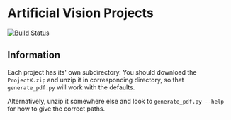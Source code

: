 # Artificial Vision Projects

[![Build Status](https://travis-ci.org/ericpts/artificial_vision.svg?branch=master)](https://travis-ci.org/ericpts/artificial_vision)

## Information
Each project has its' own subdirectory.
You should download the `ProjectX.zip` and unzip it in corresponding directory, so that `generate_pdf.py` will work with the defaults.

Alternatively, unzip it somewhere else and look to `generate_pdf.py --help` for how to give the correct paths.
